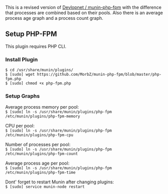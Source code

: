 This is a revised version of [Devlopnet / munin-php-fpm](https://github.com/Devlopnet/munin-php-fpm) with the difference that processes are combined based on their pools. Also there is an average process age graph and a process count graph.

Setup PHP-FPM
-------------

This plugin requires PHP CLI.

### Install Plugin
`$ cd /usr/share/munin/plugins/`  
`$ [sudo] wget https://github.com/MorbZ/munin-php-fpm/blob/master/php-fpm.php`  
`$ [sudo] chmod +x php-fpm.php`

### Setup Graphs
Average process memory per pool:  
`$ [sudo] ln -s /usr/share/munin/plugins/php-fpm /etc/munin/plugins/php-fpm-memory`

CPU per pool:  
`$ [sudo] ln -s /usr/share/munin/plugins/php-fpm /etc/munin/plugins/php-fpm-cpu`

Number of processes per pool:  
`$ [sudo] ln -s /usr/share/munin/plugins/php-fpm /etc/munin/plugins/php-fpm-count`

Average process age per pool:  
`$ [sudo] ln -s /usr/share/munin/plugins/php-fpm /etc/munin/plugins/php-fpm-time`

Dont' forget to restart Munin after changing plugins:  
`$ [sudo] service munin-node restart`